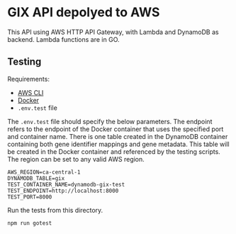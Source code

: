 # GIX API depolyed to AWS

This API using AWS HTTP API Gateway, with Lambda and DynamoDB as backend. Lambda functions are in GO.

## Testing

Requirements:
  * [AWS CLI](https://aws.amazon.com/cli/)
  * [Docker](https://www.docker.com/)
  * `.env.test` file

The `.env.test` file should specify the below parameters. The endpoint refers to the endpoint of the Docker container that uses the specified port and container name. There is one table created in the DynamoDB container containing both gene identifier mappings and gene metadata. This table will be created in the Docker container and referenced by the testing scripts. The region can be set to any valid AWS region.
```
AWS_REGION=ca-central-1
DYNAMODB_TABLE=gix
TEST_CONTAINER_NAME=dynamodb-gix-test
TEST_ENDPOINT=http://localhost:8000
TEST_PORT=8000
```

Run the tests from this directory.
```
npm run gotest
```
